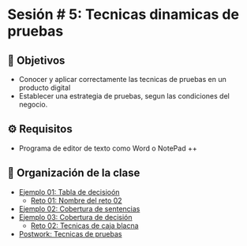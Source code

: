 
# Sesión # 5: Tecnicas dinamicas de pruebas

## :dart: Objetivos

- Conocer y aplicar correctamente las tecnicas de pruebas en un producto digital
- Establecer una estrategia de pruebas, segun las condiciones del negocio.


## ⚙ Requisitos

+ Programa de editor de texto como Word o NotePad ++ 

## 📂 Organización de la clase

- [Ejemplo 01:  Tabla de decisioón](./Ejemplo-01/README.md)
    - [Reto  01: Nombre del reto 02](./Reto-02/README.md)
- [Ejemplo 02: Cobertura de sentencias](./Ejemplo-02/README.md)
- [Ejemplo 03: Cobertura de decisión](./Ejemplo-02/README.md)
    - [Reto 02: Tecnicas de caja blacna](./Reto-01/README.md)
- [Postwork: Tecnicas de pruebas](./Postwork/README.md)




